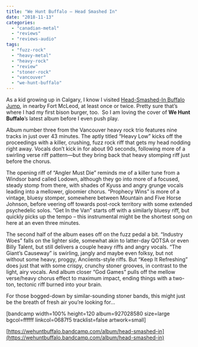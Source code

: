 ```yaml
---
title: "We Hunt Buffalo – Head Smashed In"
date: "2018-11-13"
categories: 
  - "canadian-metal"
  - "reviews"
  - "reviews-audio"
tags: 
  - "fuzz-rock"
  - "heavy-metal"
  - "heavy-rock"
  - "review"
  - "stoner-rock"
  - "vancouver"
  - "we-hunt-buffalo"
---
```


As a kid growing up in Calgary, I know I visited [Head-Smashed-In Buffalo Jump](https://headsmashedin.ca/), in nearby Fort McLeod, at least once or twice. Pretty sure that’s where I had my first bison burger, too.  So I am loving the cover of **We Hunt Buffalo**’s latest album before I even push play.

Album number three from the Vancouver heavy rock trio features nine tracks in just over 43 minutes. The aptly titled “Heavy Low” kicks off the proceedings with a killer, crushing, fuzz rock riff that gets my head nodding right away. Vocals don’t kick in for about 90 seconds, following more of a swirling verse riff pattern—but they bring back that heavy stomping riff just before the chorus.

The opening riff of “Angler Must Die” reminds me of a killer tune from a Windsor band called Lodown, although they go into more of a focused, steady stomp from there, with shades of Kyuss and angry grunge vocals leading into a mellower, gloomier chorus. “Prophecy Wins” is more of a vintage, bluesy stomper, somewhere between Mountain and Five Horse Johnson, before veering off towards post-rock territory with some extended psychedelic solos. “Get In the Van” starts off with a similarly bluesy riff, but quickly picks up the tempo – this instrumental might be the shortest song on here at an even three minutes.

The second half of the album eases off on the fuzz pedal a bit. “Industry Woes” falls on the lighter side, somewhat akin to latter-day QOTSA or even Billy Talent, but still delivers a couple heavy riffs and angry vocals. “The Giant’s Causeway” is swirling, jangly and maybe even folksy, but not without some heavy, proggy, Anciients-style riffs. But “Keep It Refreshing” does just that with some crispy, crunchy stoner grooves, in contrast to the light, airy vocals. And album closer “God Games” pulls off the mellow verse/heavy chorus effect to maximum impact, ending things with a two-ton, tectonic riff burned into your brain.

For those bogged-down by similar-sounding stoner bands, this might just be the breath of fresh air you’re looking for…

\[bandcamp width=100% height=120 album=927028580 size=large bgcol=ffffff linkcol=0687f5 tracklist=false artwork=small\]

[https://wehuntbuffalo.bandcamp.com/album/head-smashed-in](https://wehuntbuffalo.bandcamp.com/album/head-smashed-in)
